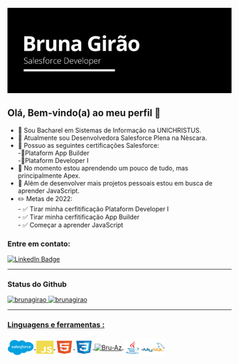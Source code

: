 <p align="center">
  <img src="bruna_info_black.png"/>
</p>

## Olá, Bem-vindo(a) ao meu perfil 👋

- 📖 Sou Bacharel em Sistemas de Informação na UNICHRISTUS.
- 💼 Atualmente sou Desenvolvedora Salesforce Plena na Nèscara.
- 📒 Possuo as seguintes certificações Salesforce: </br>
        -🔸Plataform App Builder </br>
        -🔸Plataform Developer I
- 🌱 No momento estou aprendendo um pouco de tudo, mas principalmente Apex.
- 🌳 Além de desenvolver mais projetos pessoais estou em busca de aprender JavaScript.
- ✏️ Metas de 2022: </br>
      - ✅ Tirar minha cerfitificação Plataform Developer I</br>
      - ✅ Tirar minha cerfitificação App Builder </br>
      - ✅ Começar a aprender JavaScript

### Entre em contato:

<a href="https://www.linkedin.com/in/brunagirao/" target="_blank">
  <img src="https://img.shields.io/badge/-@brunagirao-0077B5?style=flat-square&amp;labelColor=0077B5&amp;logo=LinkedIn&amp;link=https://www.linkedin.com/in/brunagirao/" alt="LinkedIn Badge">
</a>

---
### Status do Github
<div align="left">
 <a href="https://github.com/brunagirao">
  <img height="180em" src="https://github-readme-stats.vercel.app/api?username=brunagirao&show_icons=true&theme=dracula&include_all_commits=true&count_private=true" alt="brunagirao" />
  <img height="180em" src="https://github-readme-stats.vercel.app/api/top-langs?username=brunagirao&layout=compact&langs_count=7&theme=dracula" alt="brunagirao" />
</div>

---
### Linguagens e ferramentas :
<div style="display: inline_block">
  <img align="center" alt="Bru-Sf"   height="50" width="60" src="https://github.com/devicons/devicon/blob/master/icons/salesforce/salesforce-original.svg">
  <img align="center" alt="Bru-Js"   height="30" width="40" src="https://raw.githubusercontent.com/devicons/devicon/master/icons/javascript/javascript-plain.svg">
  <img align="center" alt="Bru-HTML" height="30" width="40" src="https://raw.githubusercontent.com/devicons/devicon/master/icons/html5/html5-original.svg">
  <img align="center" alt="Bru-CSS"  height="30" width="40" src="https://raw.githubusercontent.com/devicons/devicon/master/icons/css3/css3-original.svg">
  <img align="center" alt="Bru-Az"   height="30" width="40" src="https://www.vectorlogo.zone/logos/microsoft_azure/microsoft_azure-icon.svg" /> 
  <img align="center" alt="Bru-Jv"   height="30" width="40" src="https://raw.githubusercontent.com/devicons/devicon/master/icons/java/java-original.svg"/>
  <img align="center" alt="Bru-Ms"   height="40" width="50" src="https://raw.githubusercontent.com/devicons/devicon/master/icons/mysql/mysql-original-wordmark.svg"/>
</div>
 
<br/>
<!--<h3 align="left">Connect with me:</h3>
<div> 
  <a href="https://www.linkedin.com/in/brunagirao" target="_blank"><img src="https://img.shields.io/badge/-LinkedIn-%230077B5?style=for-the-badge&logo=linkedin&logoColor=white" target="_blank"></a> 
  <a href="https://instagram.com/_brunagirao" target="_blank"><img src="https://img.shields.io/badge/-Instagram-%23E4405F?style=for-the-badge&logo=instagram&logoColor=white" target="_blank"></a>
  <a href = "mailto:brunagirao.s@gmail.com"><img src="https://img.shields.io/badge/-Gmail-%23333?style=for-the-badge&logo=gmail&logoColor=white" target="_blank"></a>
</div>-->
  
  

